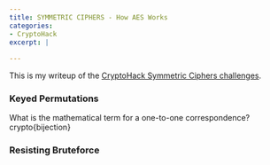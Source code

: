 ```yaml
---
title: SYMMETRIC CIPHERS - How AES Works
categories:
- CryptoHack
excerpt: |
  
---
```


This is my writeup of the [CryptoHack Symmetric Ciphers challenges](https://cryptohack.org/challenges/aes/).

### Keyed Permutations

What is the mathematical term for a one-to-one correspondence? <br>
crypto{bijection}

### Resisting Bruteforce
